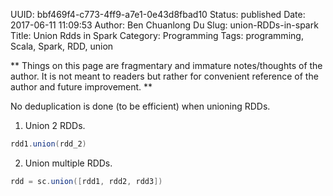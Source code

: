 UUID: bbf469f4-c773-4ff9-a7e1-0e43d8fbad10
Status: published
Date: 2017-06-11 11:09:53
Author: Ben Chuanlong Du
Slug: union-RDDs-in-spark
Title: Union Rdds in Spark
Category: Programming
Tags: programming, Scala, Spark, RDD, union

**
Things on this page are
fragmentary and immature notes/thoughts of the author.
It is not meant to readers
but rather for convenient reference of the author and future improvement.
**


No deduplication is done (to be efficient) when unioning RDDs.

1. Union 2 RDDs.

```scala
rdd1.union(rdd_2)
```

2. Union multiple RDDs.
```scala
rdd = sc.union([rdd1, rdd2, rdd3])
```
